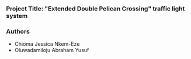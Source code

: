 ### Project Title: "Extended Double Pelican Crossing" traffic light system

### Authors
- Chioma Jessica Nkem-Eze
- Oluwadamiloju Abraham Yusuf